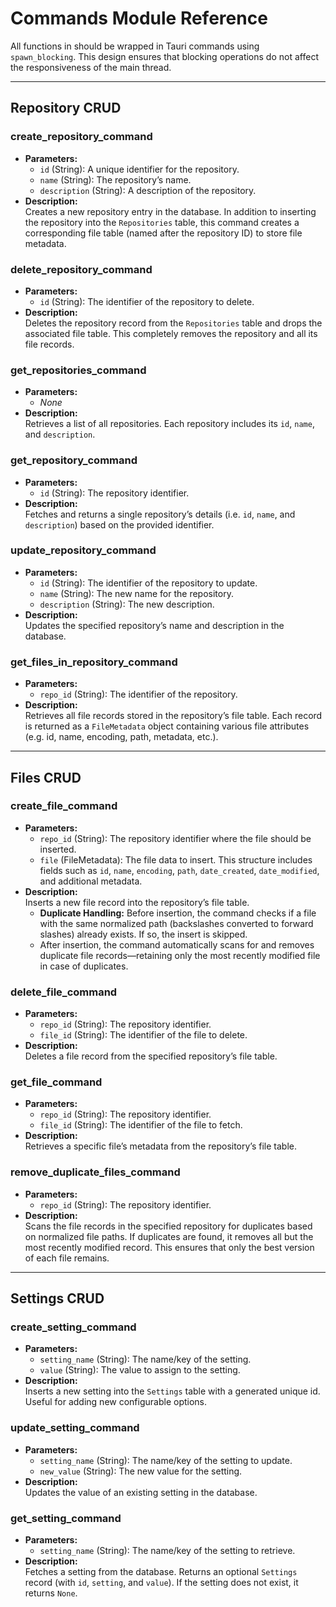 # Commands Module Reference

All functions in should be wrapped in Tauri commands using `spawn_blocking`. This design ensures that blocking operations do not affect the responsiveness of the main thread.

---


## Repository CRUD

### create_repository_command
- **Parameters:**  
  - `id` (String): A unique identifier for the repository.  
  - `name` (String): The repository’s name.  
  - `description` (String): A description of the repository.
- **Description:**  
  Creates a new repository entry in the database. In addition to inserting the repository into the `Repositories` table, this command creates a corresponding file table (named after the repository ID) to store file metadata.

### delete_repository_command
- **Parameters:**  
  - `id` (String): The identifier of the repository to delete.
- **Description:**  
  Deletes the repository record from the `Repositories` table and drops the associated file table. This completely removes the repository and all its file records.

### get_repositories_command
- **Parameters:**  
  - _None_
- **Description:**  
  Retrieves a list of all repositories. Each repository includes its `id`, `name`, and `description`.

### get_repository_command
- **Parameters:**  
  - `id` (String): The repository identifier.
- **Description:**  
  Fetches and returns a single repository’s details (i.e. `id`, `name`, and `description`) based on the provided identifier.

### update_repository_command
- **Parameters:**  
  - `id` (String): The identifier of the repository to update.  
  - `name` (String): The new name for the repository.  
  - `description` (String): The new description.
- **Description:**  
  Updates the specified repository’s name and description in the database.

### get_files_in_repository_command
- **Parameters:**  
  - `repo_id` (String): The identifier of the repository.
- **Description:**  
  Retrieves all file records stored in the repository’s file table. Each record is returned as a `FileMetadata` object containing various file attributes (e.g. id, name, encoding, path, metadata, etc.).

---

## Files CRUD

### create_file_command
- **Parameters:**  
  - `repo_id` (String): The repository identifier where the file should be inserted.  
  - `file` (FileMetadata): The file data to insert. This structure includes fields such as `id`, `name`, `encoding`, `path`, `date_created`, `date_modified`, and additional metadata.
- **Description:**  
  Inserts a new file record into the repository’s file table.  
  - **Duplicate Handling:** Before insertion, the command checks if a file with the same normalized path (backslashes converted to forward slashes) already exists. If so, the insert is skipped.  
  - After insertion, the command automatically scans for and removes duplicate file records—retaining only the most recently modified file in case of duplicates.

### delete_file_command
- **Parameters:**  
  - `repo_id` (String): The repository identifier.  
  - `file_id` (String): The identifier of the file to delete.
- **Description:**  
  Deletes a file record from the specified repository’s file table.

### get_file_command
- **Parameters:**  
  - `repo_id` (String): The repository identifier.  
  - `file_id` (String): The identifier of the file to fetch.
- **Description:**  
  Retrieves a specific file’s metadata from the repository’s file table.

### remove_duplicate_files_command
- **Parameters:**  
  - `repo_id` (String): The repository identifier.
- **Description:**  
  Scans the file records in the specified repository for duplicates based on normalized file paths. If duplicates are found, it removes all but the most recently modified record. This ensures that only the best version of each file remains.

---

## Settings CRUD

### create_setting_command
- **Parameters:**  
  - `setting_name` (String): The name/key of the setting.  
  - `value` (String): The value to assign to the setting.
- **Description:**  
  Inserts a new setting into the `Settings` table with a generated unique id. Useful for adding new configurable options.

### update_setting_command
- **Parameters:**  
  - `setting_name` (String): The name/key of the setting to update.  
  - `new_value` (String): The new value for the setting.
- **Description:**  
  Updates the value of an existing setting in the database.

### get_setting_command
- **Parameters:**  
  - `setting_name` (String): The name/key of the setting to retrieve.
- **Description:**  
  Fetches a setting from the database. Returns an optional `Settings` record (with `id`, `setting`, and `value`). If the setting does not exist, it returns `None`.
